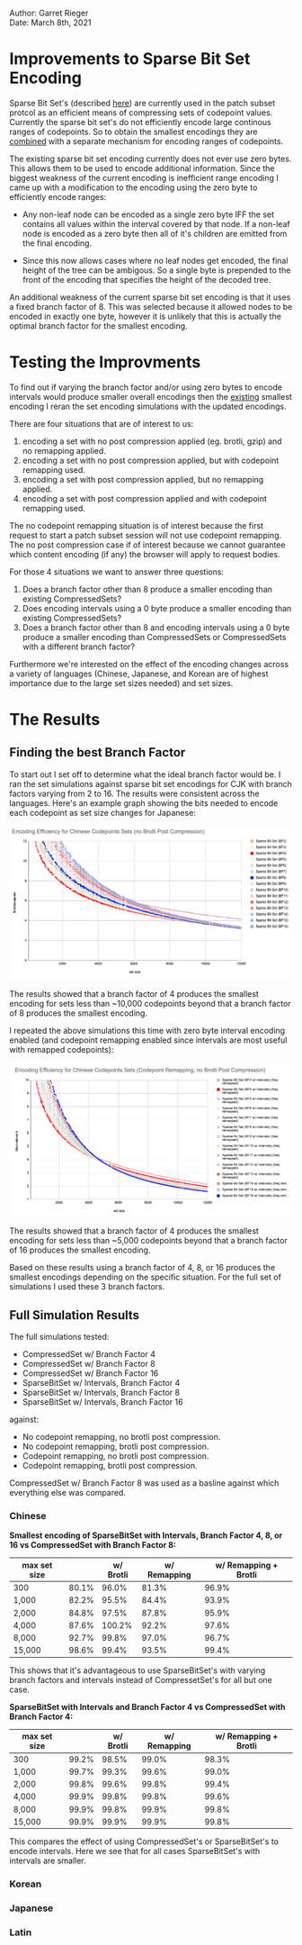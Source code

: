 Author: Garret Rieger  
Date: March 8th, 2021  

# Improvements to Sparse Bit Set Encoding

Sparse Bit Set's (described [here](https://github.com/w3c/PFE-analysis/blob/main/design/patch_subset_protocol_v3.md#sparsebitset)) are currently used in the patch subset protcol as an efficient means
of compressing sets of codepoint values.  Currently the sparse bit set's do not efficiently encode
large continous ranges of codepoints. So to obtain the smallest encodings they are [combined](https://github.com/w3c/PFE-analysis/blob/main/design/patch_subset_protocol_v3.md#compressedset)
with a separate mechanism for encoding ranges of codepoints.

The existing sparse bit set encoding currently does not ever use zero bytes. This allows them to be
used to encode additional information. Since the biggest weakness of the current encoding is
inefficient range encoding I came up with a modification to the encoding using the zero byte to
efficiently encode ranges:

*  Any non-leaf node can be encoded as a single zero byte IFF the set contains all values within
   the interval covered by that node. If a non-leaf node is encoded as a zero byte then all of 
   it's children are emitted from the final encoding.
   
*  Since this now allows cases where no leaf nodes get encoded, the final height of the tree
   can be ambigous. So a single byte is prepended to the front of the encoding that specifies
   the height of the decoded tree.
   
An additional weakness of the current sparse bit set encoding is that it uses a fixed branch factor
of 8. This was selected because it allowed nodes to be encoded in exactly one byte, however it is
unlikely that this is actually the optimal branch factor for the smallest encoding.

# Testing the Improvments

To find out if varying the branch factor and/or using zero bytes to encode intervals would produce
smaller overall encodings then the [existing](https://github.com/w3c/PFE-analysis/blob/main/design/patch_subset_protocol_v3.md#compressedset)
smallest encoding I reran the set encoding simulations with the updated encodings.

There are four situations that are of interest to us:

1. encoding a set with no post compression applied (eg. brotli, gzip) and no remapping applied.
2. encoding a set with no post compression applied, but with codepoint remapping used.
3. encoding a set with post compression applied, but no remapping applied.
4. encoding a set with post compression applied and with codepoint remapping used.

The no codepoint remapping situation is of interest because the first request to start a patch subset
session will not use codepoint remapping. The no post compression case if of interest because we
cannot guarantee which content encoding (if any) the browser will apply to request bodies.

For those 4 situations we want to answer three questions:

1. Does a branch factor other than 8 produce a smaller encoding than existing CompressedSets?
2. Does encoding intervals using a 0 byte produce a smaller encoding than existing CompressedSets?
3. Does a branch factor other than 8 and encoding intervals using a 0 byte produce a smaller
   encoding than CompressedSets or CompressedSets with a different branch factor?
   
   
Furthermore we're interested on the effect of the encoding changes across a variety of languages
(Chinese, Japanese, and Korean are of highest importance due to the large set sizes needed) and
set sizes.

# The Results

## Finding the best Branch Factor

To start out I set off to determine what the ideal branch factor would be. I ran the set simulations
against sparse bit set encodings for CJK with branch factors varying from 2 to 16. The results were
consistent across the languages. Here's an example graph showing the bits needed to encode each
codepoint as set size changes for Japanese:

![Encoding Efficiency for Chinese Codepoint Sets with Varying Branch Factor](varying_bf_for_chinese.png)

The results showed that a branch factor of 4 produces the smallest encoding for sets less than
~10,000 codepoints beyond that a branch factor of 8 produces the smallest encoding.

I repeated the above simulations this time with zero byte interval encoding enabled (and codepoint
remapping enabled since intervals are most useful with remapped codepoints):

![Encoding Efficiency for Chinese Codepoint Sets with Varying Branch Factor and Intervals](varying_bf_intervals_for_chinese.png)

The results showed that a branch factor of 4 produces the smallest encoding for sets less than
~5,000 codepoints beyond that a branch factor of 16 produces the smallest encoding.

Based on these results using a branch factor of 4, 8, or 16 produces the smallest encodings depending
on the specific situation. For the full set of simulations I used these 3 branch factors.

## Full Simulation Results

The full simulations tested:

*  CompressedSet w/ Branch Factor 4
*  CompressedSet w/ Branch Factor 8
*  CompressedSet w/ Branch Factor 16
*  SparseBitSet w/ Intervals, Branch Factor 4
*  SparseBitSet w/ Intervals, Branch Factor 8
*  SparseBitSet w/ Intervals, Branch Factor 16

against:

*  No codepoint remapping, no brotli post compression.
*  No codepoint remapping, brotli post compression.
*  Codepoint remapping, no brotli post compression.
*  Codepoint remapping, brotli post compression.

CompressedSet w/ Branch Factor 8 was used as a basline against which everything else was compared.


### Chinese

**Smallest encoding of SparseBitSet with Intervals, Branch Factor 4, 8, or 16 vs CompressedSet with
Branch Factor 8:**


| max set size |           | w/ Brotli | w/ Remapping | w/ Remapping + Brotli |
| ------------ | --------- | --------- | ------------ | --------------------- |
| 300          | 80.1%     | 96.0%     | 81.3%        | 96.9%                 | 
| 1,000        | 82.2%     | 95.5%     | 84.4%        | 93.9%                 |
| 2,000        | 84.8%     | 97.5%     | 87.8%        | 95.9%                 |
| 4,000        | 87.6%     | 100.2%    | 92.2%        | 97.6%                 |
| 8,000        | 92.7%     | 99.8%     | 97.0%        | 96.7%                 |
| 15,000       | 98.6%     | 99.4%     | 93.5%        | 99.4%                 |

This shows that it's advantageous to use SparseBitSet's with varying branch factors and intervals
instead of CompressetSet's for all but one case.

**SparseBitSet with Intervals and Branch Factor 4 vs CompressedSet with Branch Factor 4:**

| max set size |           | w/ Brotli | w/ Remapping | w/ Remapping + Brotli |
| ------------ | --------- | --------- | ------------ | --------------------- |
| 300          | 99.2%     | 98.5%     | 99.0%        | 98.3%                 |
| 1,000        | 99.7%     | 99.3%     | 99.6%        | 99.0%                 |
| 2,000        | 99.8%     | 99.6%     | 99.8%        | 99.4%                 |
| 4,000	       | 99.9%     | 99.8%     | 99.8%	      | 99.6%                 |
| 8,000        | 99.9%	   | 99.8%	   | 99.9%	      | 99.8%                 |
| 15,000       | 99.9%	   | 99.9%	   | 99.9%        | 99.8%                 |

This compares the effect of using CompressedSet's or SparseBitSet's to encode intervals. Here we
see that for all cases SparseBitSet's with intervals are smaller.

### Korean

### Japanese

### Latin







